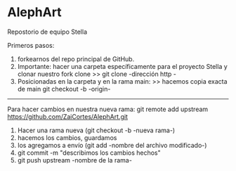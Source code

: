# AlephArt
Repostorio de equipo Stella


Primeros pasos: 

1. forkearnos del repo principal de GitHub.
2. Importante: hacer una carpeta específicamente para el proyecto Stella y clonar nuestro fork 
clone >> git clone -dirección http -
3. Posicionadas en la carpeta y en la rama main: >> hacemos copia exacta de main
git checkout -b -origin-


-------------
Para hacer cambios en nuestra nueva rama:
git remote add upstream https://github.com/ZaiCortes/AlephArt.git
1. Hacer una rama nueva (git checkout -b -nueva rama-)
2. hacemos los cambios, guardamos
3. los agregamos a envío (git add -nombre del archivo modificado-)
4. git commit -m "describimos los cambios hechos"
5. git push upstream -nombre de la rama-
